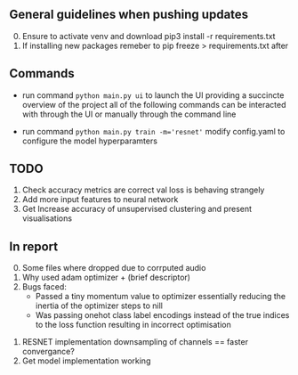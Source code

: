 ## General guidelines when pushing updates
0) Ensure to activate venv and download pip3 install -r requirements.txt
1) If installing new packages remeber to pip freeze > requirements.txt after

## Commands
- run command ```python main.py ui``` to launch the UI providing a succincte overview of the project all of the following commands can be interacted with through the UI or manually through the command line

- run command ```python main.py train -m='resnet'``` modify config.yaml to configure the model hyperparamters

## TODO
1) Check accuracy metrics are correct val loss is behaving strangely
2) Add more input features to neural network
3) Get Increase accuracy of unsupervised clustering and present visualisations


## In report
0) Some files where dropped due to corrputed audio
1) Why used adam optimizer + (brief descriptor)
2) Bugs faced:  
    - Passed a tiny momentum value to optimizer essentially reducing the inertia of the optimizer steps to nill
    - Was passing onehot class label encodings instead of the true indices to the loss function resulting in incorrect optimisation



<!-- PICK UP POINT -->
1) RESNET implementation downsampling of channels == faster convergance?
2) Get model implementation working